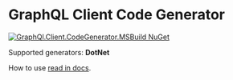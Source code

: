# GraphQL Client Code Generator

[![GraphQl.Client.CodeGenerator.MSBuild NuGet](https://img.shields.io/nuget/vpre/GraphQl.Client.CodeGenerator.MSBuild)](https://www.nuget.org/packages/GraphQl.Client.CodeGenerator.MSBuild)

Supported generators: **DotNet**

How to use [read in docs](https://mihailpw.github.io/GraphQl.Client.CodeGenerator/).

